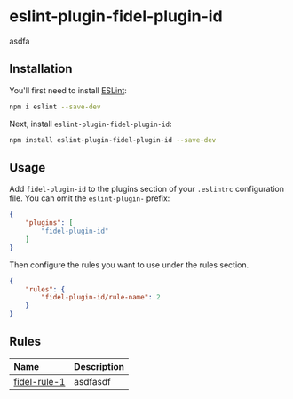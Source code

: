 # eslint-plugin-fidel-plugin-id

asdfa

## Installation

You'll first need to install [ESLint](https://eslint.org/):

```sh
npm i eslint --save-dev
```

Next, install `eslint-plugin-fidel-plugin-id`:

```sh
npm install eslint-plugin-fidel-plugin-id --save-dev
```

## Usage

Add `fidel-plugin-id` to the plugins section of your `.eslintrc` configuration file. You can omit the `eslint-plugin-` prefix:

```json
{
    "plugins": [
        "fidel-plugin-id"
    ]
}
```


Then configure the rules you want to use under the rules section.

```json
{
    "rules": {
        "fidel-plugin-id/rule-name": 2
    }
}
```

## Rules

<!-- begin auto-generated rules list -->

| Name                                       | Description |
| :----------------------------------------- | :---------- |
| [fidel-rule-1](docs/rules/fidel-rule-1.md) | asdfasdf    |

<!-- end auto-generated rules list -->


